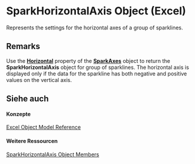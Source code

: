 
# SparkHorizontalAxis Object (Excel)

Represents the settings for the horizontal axes of a group of sparklines.


## Remarks

Use the  **[Horizontal](7519ca71-d22f-2312-b0ae-0defa3ff1991.md)** property of the **[SparkAxes](bcd36a3c-772e-3317-b22e-27447ce23e5b.md)** object to return the **SparkHorizontalAxis** object for group of sparklines. The horizontal axis is displayed only if the data for the sparkline has both negative and positive values on the vertical axis.


## Siehe auch


#### Konzepte


[Excel Object Model Reference](11ea8598-8a20-92d5-f98b-0da04263bf2c.md)
#### Weitere Ressourcen


[SparkHorizontalAxis Object Members](http://msdn.microsoft.com/library/b9dfd1d4-a181-5d4b-b6ae-104827baf2f5%28Office.15%29.aspx)